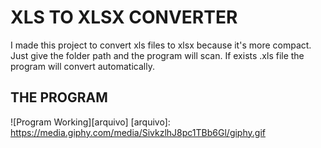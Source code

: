 # XLS TO XLSX CONVERTER

I made this project to convert xls files to xlsx because it's more compact. Just give the folder path and the program will scan. If exists .xls file the program will convert automatically.

## THE PROGRAM

![Program Working][arquivo]
[arquivo]: https://media.giphy.com/media/SivkzlhJ8pc1TBb6Gl/giphy.gif
